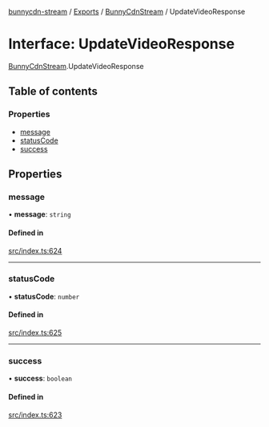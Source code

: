 [bunnycdn-stream](../README.md) / [Exports](../modules.md) / [BunnyCdnStream](../modules/BunnyCdnStream.md) / UpdateVideoResponse

# Interface: UpdateVideoResponse

[BunnyCdnStream](../modules/BunnyCdnStream.md).UpdateVideoResponse

## Table of contents

### Properties

- [message](BunnyCdnStream.UpdateVideoResponse.md#message)
- [statusCode](BunnyCdnStream.UpdateVideoResponse.md#statuscode)
- [success](BunnyCdnStream.UpdateVideoResponse.md#success)

## Properties

### message

• **message**: `string`

#### Defined in

[src/index.ts:624](https://github.com/dan-online/bunnycdn-stream/blob/12e7bc0/src/index.ts#L624)

___

### statusCode

• **statusCode**: `number`

#### Defined in

[src/index.ts:625](https://github.com/dan-online/bunnycdn-stream/blob/12e7bc0/src/index.ts#L625)

___

### success

• **success**: `boolean`

#### Defined in

[src/index.ts:623](https://github.com/dan-online/bunnycdn-stream/blob/12e7bc0/src/index.ts#L623)
